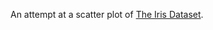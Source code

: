 An attempt at a scatter plot of [The Iris Dataset](https://gist.github.com/curran/a08a1080b88344b0c8a7).